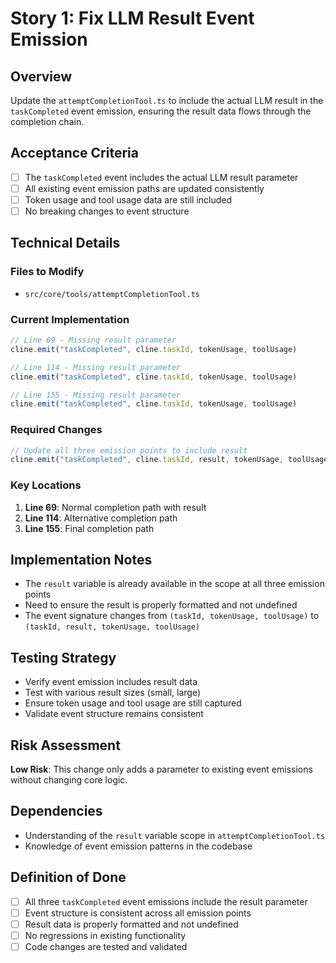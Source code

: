 # Story 1: Fix LLM Result Event Emission

## Overview

Update the `attemptCompletionTool.ts` to include the actual LLM result in the `taskCompleted` event emission, ensuring the result data flows through the completion chain.

## Acceptance Criteria

- [ ] The `taskCompleted` event includes the actual LLM result parameter
- [ ] All existing event emission paths are updated consistently
- [ ] Token usage and tool usage data are still included
- [ ] No breaking changes to event structure

## Technical Details

### Files to Modify

- `src/core/tools/attemptCompletionTool.ts`

### Current Implementation

```typescript
// Line 69 - Missing result parameter
cline.emit("taskCompleted", cline.taskId, tokenUsage, toolUsage)

// Line 114 - Missing result parameter
cline.emit("taskCompleted", cline.taskId, tokenUsage, toolUsage)

// Line 155 - Missing result parameter
cline.emit("taskCompleted", cline.taskId, tokenUsage, toolUsage)
```

### Required Changes

```typescript
// Update all three emission points to include result
cline.emit("taskCompleted", cline.taskId, result, tokenUsage, toolUsage)
```

### Key Locations

1. **Line 69**: Normal completion path with result
2. **Line 114**: Alternative completion path
3. **Line 155**: Final completion path

## Implementation Notes

- The `result` variable is already available in the scope at all three emission points
- Need to ensure the result is properly formatted and not undefined
- The event signature changes from `(taskId, tokenUsage, toolUsage)` to `(taskId, result, tokenUsage, toolUsage)`

## Testing Strategy

- Verify event emission includes result data
- Test with various result sizes (small, large)
- Ensure token usage and tool usage are still captured
- Validate event structure remains consistent

## Risk Assessment

**Low Risk**: This change only adds a parameter to existing event emissions without changing core logic.

## Dependencies

- Understanding of the `result` variable scope in `attemptCompletionTool.ts`
- Knowledge of event emission patterns in the codebase

## Definition of Done

- [ ] All three `taskCompleted` event emissions include the result parameter
- [ ] Event structure is consistent across all emission points
- [ ] Result data is properly formatted and not undefined
- [ ] No regressions in existing functionality
- [ ] Code changes are tested and validated
